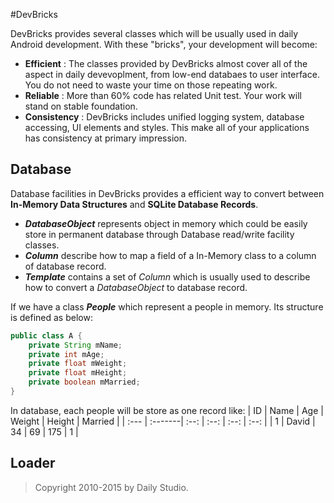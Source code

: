 #DevBricks

DevBricks provides several classes which will be usually  used in daily Android development. With these "bricks", your development will become:

- **Efficient** : The classes provided by DevBricks almost cover all of the aspect in daily devevoplment, from low-end databaes to user interface. You do not need to waste your time on those repeating work.
- **Reliable** :  More than 60% code has related Unit test. Your work will stand on stable foundation. 
- **Consistency** : DevBricks includes unified logging system, database accessing, UI elements and styles. This make all of your applications has consistency at primary impression.


## Database
Database facilities in DevBricks provides a efficient way to convert between **In-Memory Data Structures** and **SQLite Database Records**. 

- ***DatabaseObject*** represents object in memory which could be easily store in permanent database through Database read/write facility classes.
- ***Column*** describe how to map a field of a In-Memory class to a column of database record.
- ***Template*** contains a set of *Column* which is usually used to describe how to convert a *DatabaseObject* to database record.

If we have a class ***People*** which represent a people in memory. Its structure is defined as below:
```java
public class A {
	private String mName;
	private int mAge;
	private float mWeight;
	private float mHeight;
	private boolean mMarried;
}
```
In database,  each people will be store as one record like:
| ID   | Name    | Age  | Weight | Height | Married |
| :--- | :-------| :--: |  :--:  |  :--:  |  :--:   |
| 1    | David   | 34   | 69     | 175    | 1       | 

## Loader


>Copyright
>2010-2015 by Daily Studio.
